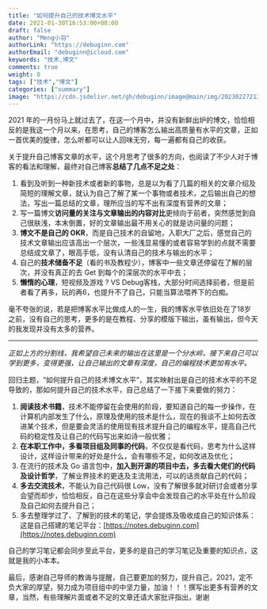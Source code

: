 ```yaml
---
title: "如何提升自己的技术博文水平"
date: 2021-01-30T16:53:00+08:00
draft: false
author: "Meng小羽"
authorLink: "https://debuginn.com"
authorEmail: "debuginn@icloud.com"
keywords: "技术,博文"
comments: true
weight: 0
tags: ["技术","博文"]
categories: ["summary"]
image: "https://cdn.jsdelivr.net/gh/debuginn/image@main/img/202302272135755.jpg"
---
```


2021 年的一月份马上就过去了，在这一个月中，并没有新鲜出炉的博文，恰恰相反的是我这一个月以来，在思考，自己的博客怎么输出高质量有水平的文章，正如一首优美的旋律，怎么听都可以让人回味无穷，每一遍都有自己的收获。

关于提升自己博客文章的水平，这个月思考了很多的方向，也阅读了不少人对于博客的看法和理解，最终对自己博客**总结了几点不足之处**：

1. 看到及听到一种新技术或者新的事物，总是以为看了几篇的相关的文章介绍及简短的理解文章，就认为自己了解了某一个事物或者技术，之后输出自己的想法，写出一篇总结的文章，理所应当的写不出有深度有营养的文章； 
2. 写一篇博文**访问量的关注与文章输出的内容对比**更倾向于前者，突然感觉到自己很肤浅，本末倒置，好的文章输出最不用关心的就是访问量的问题； 
3. **博文不是自己的 OKR**，而是自己技术的自留地，入职大厂之后，感觉自己的技术文章输出应该高出一个层次，一些浅显易懂的或者容易学到的点就不需要总结成文章了，眼高手低，没有认清自己的技术与输出的水平； 
4. 自己的**技术储备不足**（看的书及教程少），博客中一些文章还停留在了解的层次，并没有真正的去 Get 到每个的深层次的水平中去； 
5. **懒惰的心理**，短视频及游戏 ? VS Debug客栈，大部分时间选择前者，但是前者看了再多，玩的再6，也提升不了自己，只能当算法喂养下的白痴。

毫不夸张的说，若是把博客水平比做成人的一生，我的博客水平依旧处在了18岁之前，没有自己的思考，更多的是在教程、分享的模版下输出，虽有输出，但今天的我发现并没有太多的营养。

------

_正如上方的分割线，我希望自己未来的输出在这里是一个分水岭，接下来自己可以学到更多，变得更强，让自己输出的文章有深度，自己的编程技术更加有水平。_

回归主题，“如何提升自己的技术博文水平”，其实映射出是自己的技术水平的不足导致的，那如何提升自己的技术水平，自己总结了一下接下来要做的努力：

1. **阅读技术书籍**，技术不能停留在会使用的阶段，要知道自己的每一步操作，在计算机内部发生了什么，原理及使用的技术是什么，现在的我谈不上如何去改进某个技术，但是要会灵活的使用现有技术提升自己的编程水平，提高自己代码的稳定性及让自己的代码写出来如诗一般优雅； 
2. **在本职工作中，多看项目组及同事的代码**，不仅仅是看代码，思考为什么这样设计，这样设计带来的好处是什么，会有哪些不足，如何改进及优化； 
3. 在流行的技术及 Go 语言包中，**加入到开源的项目中去，多去看大佬们的代码及设计哲学**，了解业界技术的更迭及主流用法，可以的话贡献自己的代码； 
4. **多去交流技术**，不能认为自己代码很 Low，没有了解很多就对研讨会或者分享会望而却步，恰恰相反，自己在这些分享会中会发现自己的水平处在什么阶段及自己如何去提升自己； 
5. 多去整理学过了、了解到的技术的笔记，学会提炼及吸收成自己的知识体系： 这是自己搭建的笔记平台：[https://notes.debuginn.com](https://notes.debuginn.com)

自己的学习笔记都会同步至此平台，更多的是自己的学习笔记及重要的知识点，这就是我的小本本。

最后，感谢自己导师的教诲与提醒，自己要更加的努力，提升自己，2021，定不负大家的厚望，努力成为项目组中的中坚力量，加油！！！撰写出更多有营养的文章，当然，有些理解片面或者不足的文章还请大家批评指出，谢谢
